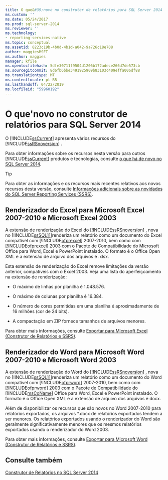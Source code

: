 ```yaml
---
title: O que&#39;novo no construtor de relatórios para SQL Server 2014 | Microsoft Docs
ms.custom: ''
ms.date: 05/24/2017
ms.prod: sql-server-2014
ms.reviewer: ''
ms.technology:
- reporting-services-native
ms.topic: conceptual
ms.assetid: 8223c19b-4b0d-4b1d-a042-9a726c18e708
author: maggiesMSFT
ms.author: maggies
manager: kfile
ms.openlocfilehash: 5dfe30711f9504d1206b172adece266d7de573cb
ms.sourcegitcommit: 8d6fb6bbe3491925909b83103c409effa006df88
ms.translationtype: MT
ms.contentlocale: pt-BR
ms.lasthandoff: 04/22/2019
ms.locfileid: "59960192"
---
```

# <a name="what39s-new-in-report-builder-for-sql-server-2014"></a>O que&#39;novo no construtor de relatórios para SQL Server 2014
  O [!INCLUDE[ssCurrent](../includes/sscurrent-md.md)] apresenta vários recursos do [!INCLUDE[ssRSnoversion](../includes/ssrsnoversion-md.md)] .  
  
 Para obter informações sobre os recursos nesta versão para outros [!INCLUDE[ssCurrent](../includes/sscurrent-md.md)] produtos e tecnologias, consulte [o que há de novo no SQL Server 2014](../sql-server/what-s-new-in-sql-server-2016.md).  
  
> [!TIP]  
>  Para obter as informações e os recursos mais recentes relativos aos novos recursos desta versão, consulte [Informações adicionais sobre as novidades do SQL Server Reporting Services (SSRS)](https://go.microsoft.com/fwlink/?LinkId=207147).  
  
##  <a name="ExcelRenderer"></a> Renderizador do Excel para Microsoft Excel 2007-2010 e Microsoft Excel 2003  
 A extensão de renderização do Excel do [!INCLUDE[ssRSnoversion](../includes/ssrsnoversion-md.md)] , nova no [!INCLUDE[ssSQL11](../includes/sssql11-md.md)]renderiza um relatório como um documento do Excel compatível com [!INCLUDE[ofprexcel](../includes/ofprexcel-md.md)] 2007-2010, bem como com [!INCLUDE[ofprexcel](../includes/ofprexcel-md.md)] 2003 com o Pacote de Compatibilidade do Microsoft Office para Word, Excel e PowerPoint instalado. O formato é o Office Open XML e a extensão de arquivo dos arquivos é .xlsx.  
  
 Esta extensão de renderização do Excel remove limitações da versão anterior, compatíveis com o Excel 2003. Veja uma lista do aperfeiçoamento na extensão de renderização:  
  
-   O máximo de linhas por planilha é 1.048.576.  
  
-   O máximo de colunas por planilha é 16.384.  
  
-   O número de cores permitidas em uma planilha é aproximadamente de 16 milhões (cor de 24 bits).  
  
-   A compactação em ZIP fornece tamanhos de arquivos menores.  
  
 Para obter mais informações, consulte [Exportar para Microsoft Excel &#40;Construtor de Relatórios e SSRS&#41;](report-builder/exporting-to-microsoft-excel-report-builder-and-ssrs.md).  
  
##  <a name="WordRenderer"></a> Renderizador do Word para Microsoft Word 2007-2010 e Microsoft Word 2003  
 A extensão de renderização do Word do [!INCLUDE[ssRSnoversion](../includes/ssrsnoversion-md.md)] , nova no [!INCLUDE[ssSQL11](../includes/sssql11-md.md)]renderiza um relatório como um documento do Word compatível com [!INCLUDE[ofprword](../includes/ofprword-md.md)] 2007-2010, bem como com [!INCLUDE[ofprword](../includes/ofprword-md.md)] 2003 com o Pacote de Compatibilidade do [!INCLUDE[msCoName](../includes/msconame-md.md)] Office para Word, Excel e PowerPoint instalado. O formato é o Office Open XML e a extensão de arquivo dos arquivos é docx.  
  
 Além de disponibilizar os recursos que são novos no Word 2007-2010 para relatórios exportados, os arquivos *.docx de relatórios exportados tendem a ser menores. Os relatórios exportados usando o renderizador do Word são geralmente significativamente menores que os mesmos relatórios exportados usando o renderizador do Word 2003.  
  
 Para obter mais informações, consulte [Exportar para Microsoft Word &#40;Construtor de Relatórios e SSRS&#41;](report-builder/exporting-to-microsoft-word-report-builder-and-ssrs.md).  
  
## <a name="see-also"></a>Consulte também  
 [Construtor de Relatórios no SQL Server 2014](report-builder/report-builder-in-sql-server-2016.md)  
  
  
